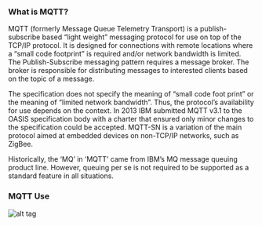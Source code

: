 ### What is MQTT?

MQTT (formerly Message Queue Telemetry Transport) is a publish-subscribe based “light weight” messaging protocol for use on top of the TCP/IP protocol. It is designed for connections with remote locations where a “small code footprint” is required and/or network bandwidth is limited. The Publish-Subscribe messaging pattern requires a message broker. The broker is responsible for distributing messages to interested clients based on the topic of a message.<br>

The specification does not specify the meaning of “small code foot print” or the meaning of “limited network bandwidth”. Thus, the protocol’s availability for use depends on the context. In 2013 IBM submitted MQTT v3.1 to the OASIS specification body with a charter that ensured only minor changes to the specification could be accepted. MQTT-SN is a variation of the main protocol aimed at embedded devices on non-TCP/IP networks, such as ZigBee.<br>

Historically, the ‘MQ’ in ‘MQTT’ came from IBM’s MQ message queuing product line. However, queuing per se is not required to be supported as a standard feature in all situations.<br>

### MQTT Use

![alt tag](http://i2.wp.com/thejackalofjavascript.com/wp-content/uploads/2014/10/mqtt_arch.png)